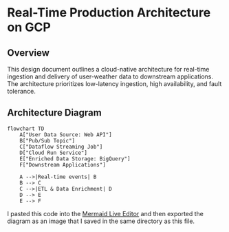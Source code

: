 # Real-Time Production Architecture on GCP

## Overview

This design document outlines a cloud-native architecture for real-time ingestion and delivery of user-weather data to downstream applications. The architecture prioritizes low-latency ingestion, high availability, and fault tolerance.

## Architecture Diagram

```mermaid
flowchart TD
    A["User Data Source: Web API"]
    B["Pub/Sub Topic"]
    C["Dataflow Streaming Job"]
    D["Cloud Run Service"]
    E["Enriched Data Storage: BigQuery"]
    F["Downstream Applications"]

    A -->|Real-time events| B
    B --> C
    C -->|ETL & Data Enrichment| D
    D --> E
    E --> F
```

I pasted this code into the [Mermaid Live Editor](https://mermaid.live/) and then exported the diagram as an image that I saved in the same directory as this file.
